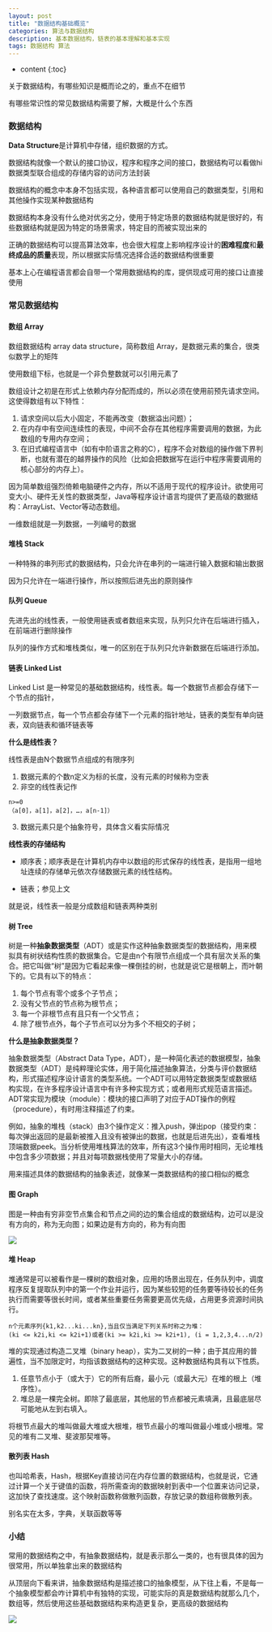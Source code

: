 ```yaml
---
layout: post
title: "数据结构基础概览"
categories: 算法与数据结构
description: 基本数据结构，链表的基本理解和基本实现
tags: 数据结构 算法
---
```


* content
{:toc}

关于数据结构，有哪些知识是概而论之的，重点不在细节

有哪些常识性的常见数据结构需要了解，大概是什么个东西





### 数据结构

**Data Structure**是计算机中存储，组织数据的方式。

数据结构就像一个默认的接口协议，程序和程序之间的接口，数据结构可以看做hi数据类型联合组成的存储内容的访问方法封装

数据结构的概念中本身不包括实现，各种语言都可以使用自己的数据类型，引用和其他操作实现某种数据结构

数据结构本身没有什么绝对优劣之分，使用于特定场景的数据结构就是很好的，有些数据结构就是因为特定的场景需求，特定目的而被实现出来的

正确的数据结构可以提高算法效率，也会很大程度上影响程序设计的**困难程度**和**最终成品的质量**表现，所以根据实际情况选择合适的数据结构很重要

基本上心在编程语言都会自带一个常用数据结构的库，提供现成可用的接口让直接使用

### 常见数据结构

#### 数组 Array

数组数据结构 array data structure，简称数组 Array，是数据元素的集合，很类似数学上的矩阵

使用数组下标，也就是一个非负整数就可以引用元素了

数组设计之初是在形式上依赖内存分配而成的，所以必须在使用前预先请求空间。这使得数组有以下特性：

1. 请求空间以后大小固定，不能再改变（数据溢出问题）；
2. 在内存中有空间连续性的表现，中间不会存在其他程序需要调用的数据，为此数组的专用内存空间；
3. 在旧式编程语言中（如有中阶语言之称的C），程序不会对数组的操作做下界判断，也就有潜在的越界操作的风险（比如会把数据写在运行中程序需要调用的核心部分的内存上）。

因为简单数组强烈倚赖电脑硬件之内存，所以不适用于现代的程序设计。欲使用可变大小、硬件无关性的数据类型，Java等程序设计语言均提供了更高级的数据结构：ArrayList、Vector等动态数组。

一维数组就是一列数据，一列编号的数据

#### 堆栈 Stack

一种特殊的串列形式的数据结构，只会允许在串列的一端进行输入数据和输出数据

因为只允许在一端进行操作，所以按照后进先出的原则操作

#### 队列 Queue

先进先出的线性表，一般使用链表或者数组来实现，队列只允许在后端进行插入，在前端进行删除操作

队列的操作方式和堆栈类似，唯一的区别在于队列只允许新数据在后端进行添加。

#### 链表 Linked List

Linked List 是一种常见的基础数据结构，线性表。每一个数据节点都会存储下一个节点的指针，

一列数据节点，每一个节点都会存储下一个元素的指针地址，链表的类型有单向链表，双向链表和循环链表等

**什么是线性表？**

线性表是由N个数据节点组成的有限序列

1. 数据元素的个数n定义为标的长度，没有元素的时候称为空表
2. 非空的线性表记作

```
n>=0
（a[0]，a[1]，a[2]，…，a[n-1]）
```

3. 数据元素只是个抽象符号，具体含义看实际情况

**线性表的存储结构**

- 顺序表；顺序表是在计算机内存中以数组的形式保存的线性表，是指用一组地址连续的存储单元依次存储数据元素的线性结构。

- 链表；参见上文

就是说，线性表一般是分成数组和链表两种类别

#### 树 Tree

树是一种**抽象数据类型**（ADT）或是实作这种抽象数据类型的数据结构，用来模拟具有树状结构性质的数据集合。它是由n个有限节点组成一个具有层次关系的集合。把它叫做“树”是因为它看起来像一棵倒挂的树，也就是说它是根朝上，而叶朝下的。它具有以下的特点：
1. 每个节点有零个或多个子节点；
2. 没有父节点的节点称为根节点；
3. 每一个非根节点有且只有一个父节点；
4. 除了根节点外，每个子节点可以分为多个不相交的子树；

**什么是抽象数据类型？**

抽象数据类型（Abstract Data Type，ADT），是一种简化表述的数据模型，抽象数据类型（ADT）是纯粹理论实体，用于简化描述抽象算法，分类与评价数据结构，形式描述程序设计语言的类型系统。一个ADT可以用特定数据类型或数据结构实现，在许多程序设计语言中有许多种实现方式；或者用形式规范语言描述。ADT常实现为模块（module）：模块的接口声明了对应于ADT操作的例程（procedure），有时用注释描述了约束。

例如，抽象的堆栈（stack）由3个操作定义：推入push，弹出pop（接受约束：每次弹出返回的是最新被推入且没有被弹出的数据，也就是后进先出），查看堆栈顶端数据peek。当分析使用堆栈算法的效率，所有这3个操作用时相同，无论堆栈中包含多少项数据；并且对每项数据栈使用了常量大小的存储。

用来描述具体的数据结构的抽象表述，就像某一类数据结构的接口相似的概念

#### 图 Graph

图是一种由有穷非空节点集合和节点之间的边的集合组成的数据结构，边可以是没有方向的，称为无向图；如果边是有方向的，称为有向图

![](http://ww2.sinaimg.cn/large/8d6a2535gw1f97q8qra3xj207u05wgll.jpg)

#### 堆 Heap

堆通常是可以被看作是一棵树的数组对象，应用的场景出现在，任务队列中，调度程序反复提取队列中的第一个作业并运行，因为某些较短的任务要等待较长的任务执行而需要等很长时间，或者某些重要任务需要更高优先级，占用更多资源时间执行。

```
n个元素序列{k1,k2...ki...kn},当且仅当满足下列关系时称之为堆：
(ki <= k2i,ki <= k2i+1)或者(ki >= k2i,ki >= k2i+1), (i = 1,2,3,4...n/2)
```

堆的实现通过构造二叉堆（binary heap），实为二叉树的一种；由于其应用的普遍性，当不加限定时，均指该数据结构的这种实现。这种数据结构具有以下性质。

1. 任意节点小于（或大于）它的所有后裔，最小元（或最大元）在堆的根上（堆序性）。
2. 堆总是一棵完全树。即除了最底层，其他层的节点都被元素填满，且最底层尽可能地从左到右填入。

将根节点最大的堆叫做最大堆或大根堆，根节点最小的堆叫做最小堆或小根堆。常见的堆有二叉堆、斐波那契堆等。

#### 散列表 Hash

也叫哈希表，Hash，根据Key直接访问在内存位置的数据结构，也就是说，它通过计算一个关于键值的函数，将所需查询的数据映射到表中一个位置来访问记录，这加快了查找速度。这个映射函数称做散列函数，存放记录的数组称做散列表。

别名实在太多，字典，关联函数等等

### 小结

常用的数据结构之中，有抽象数据结构，就是表示那么一类的，也有很具体的因为很常用，所以单独拿出来的数据结构

从顶层向下看来讲，抽象数据结构是描述接口的抽象模型，从下往上看，不是每一个抽象模型都会咋计算机中有独特的实现，可能实际的真是数据结构就那么几个，数组等，然后使用这些基础数据结构来构造更复杂，更高级的数据结构

![](http://ww2.sinaimg.cn/large/8d6a2535gw1f97rilyk29j20v705ptbp.jpg)
